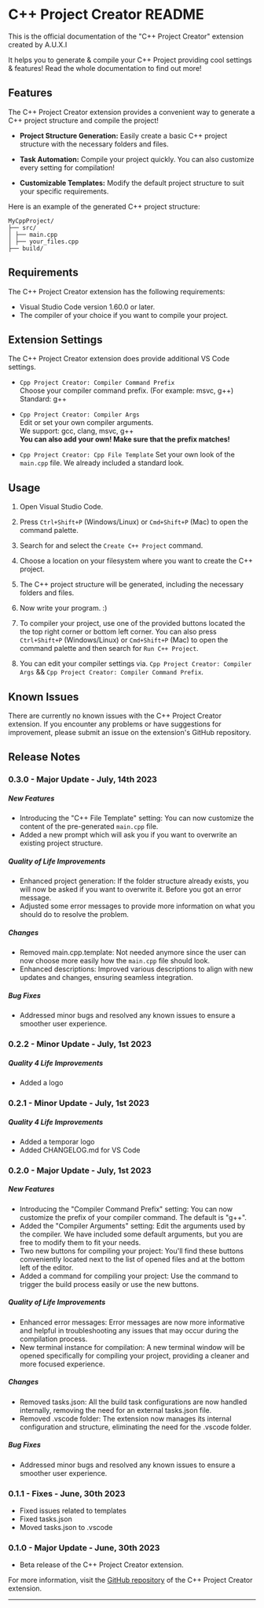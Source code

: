 # C++ Project Creator README

This is the official documentation of the "C++ Project Creator" extension
created by A.U.X.I

It helps you to generate & compile your C++ Project providing cool settings & features!
Read the whole documentation to find out more!

## Features

The C++ Project Creator extension provides a convenient way to generate a C++ project structure and compile the project!

-   **Project Structure Generation:** Easily create a basic C++ project structure with the necessary folders and files.

-   **Task Automation:** Compile your project quickly. You can also customize every setting for compilation!

-   **Customizable Templates:** Modify the default project structure to suit your specific requirements.

Here is an example of the generated C++ project structure:

```
MyCppProject/
├── src/
│ ├── main.cpp
│ ├── your_files.cpp
├── build/
```

## Requirements

The C++ Project Creator extension has the following requirements:

-   Visual Studio Code version 1.60.0 or later.
-   The compiler of your choice if you want to compile your project.

## Extension Settings

The C++ Project Creator extension does provide additional VS Code settings.

-   `Cpp Project Creator: Compiler Command Prefix`  
    Choose your compiler command prefix. (For example: msvc, g++)  
    Standard: g++

-   `Cpp Project Creator: Compiler Args`  
    Edit or set your own compiler arguments.  
    We support: gcc, clang, msvc, g++  
    **You can also add your own! Make sure that the prefix matches!**

-   `Cpp Project Creator: Cpp File Template`
    Set your own look of the `main.cpp` file.
    We already included a standard look.

## Usage

1. Open Visual Studio Code.

2. Press `Ctrl+Shift+P` (Windows/Linux) or `Cmd+Shift+P` (Mac) to open the command palette.

3. Search for and select the `Create C++ Project` command.

4. Choose a location on your filesystem where you want to create the C++ project.

5. The C++ project structure will be generated, including the necessary folders and files.

6. Now write your program. :)

7. To compiler your project, use one of the provided buttons located the the top right corner or bottom left corner. You can also press `Ctrl+Shift+P` (Windows/Linux) or `Cmd+Shift+P` (Mac) to open the command palette and then search for `Run C++ Project`.

8. You can edit your compiler settings via. `Cpp Project Creator: Compiler Args` && `Cpp Project Creator: Compiler Command Prefix`.

## Known Issues

There are currently no known issues with the C++ Project Creator extension. If you encounter any problems or have suggestions for improvement, please submit an issue on the extension's GitHub repository.

## Release Notes

### 0.3.0 - Major Update - July, 14th 2023

##### New Features

-   Introducing the "C++ File Template" setting: You can now customize the content of the pre-generated `main.cpp` file.
-   Added a new prompt which will ask you if you want to overwrite an existing project structure.

##### Quality of Life Improvements

-   Enhanced project generation: If the folder structure already exists, you will now be asked if you want to overwrite it. Before you got an error message.
-   Adjusted some error messages to provide more information on what you should do to resolve the problem.

##### Changes

-   Removed main.cpp.template: Not needed anymore since the user can now choose more easily how the `main.cpp` file should look.
-   Enhanced descriptions: Improved various descriptions to align with new updates and changes, ensuring seamless integration.

##### Bug Fixes

-   Addressed minor bugs and resolved any known issues to ensure a smoother user experience.

### 0.2.2 - Minor Update - July, 1st 2023

##### Quality 4 Life Improvements

-   Added a logo

### 0.2.1 - Minor Update - July, 1st 2023

##### Quality 4 Life Improvements

-   Added a temporar logo
-   Added CHANGELOG.md for VS Code

### 0.2.0 - Major Update - July, 1st 2023

##### New Features

-   Introducing the "Compiler Command Prefix" setting: You can now customize the prefix of your compiler command. The default is "g++".
-   Added the "Compiler Arguments" setting: Edit the arguments used by the compiler. We have included some default arguments, but you are free to modify them to fit your needs.
-   Two new buttons for compiling your project: You'll find these buttons conveniently located next to the list of opened files and at the bottom left of the editor.
-   Added a command for compiling your project: Use the command to trigger the build process easily or use the new buttons.

##### Quality of Life Improvements

-   Enhanced error messages: Error messages are now more informative and helpful in troubleshooting any issues that may occur during the compilation process.
-   New terminal instance for compilation: A new terminal window will be opened specifically for compiling your project, providing a cleaner and more focused experience.

##### Changes

-   Removed tasks.json: All the build task configurations are now handled internally, removing the need for an external tasks.json file.
-   Removed .vscode folder: The extension now manages its internal configuration and structure, eliminating the need for the .vscode folder.

##### Bug Fixes

-   Addressed minor bugs and resolved any known issues to ensure a smoother user experience.

### 0.1.1 - Fixes - June, 30th 2023

-   Fixed issues related to templates
-   Fixed tasks.json
-   Moved tasks.json to .vscode

### 0.1.0 - Major Update - June, 30th 2023

-   Beta release of the C++ Project Creator extension.

For more information, visit the [GitHub repository](https://github.com/AuxiDev/CppProjectsCreator) of the C++ Project Creator extension.

---
